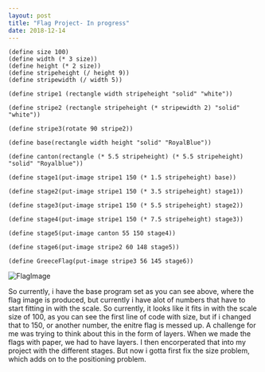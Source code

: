 ```yaml
---
layout: post
title: "Flag Project- In progress"
date: 2018-12-14
---
```


```
(define size 100)
(define width (* 3 size))
(define height (* 2 size))
(define stripeheight (/ height 9))
(define stripewidth (/ width 5))

(define stripe1 (rectangle width stripeheight "solid" "white"))

(define stripe2 (rectangle stripeheight (* stripewidth 2) "solid" "white"))

(define stripe3(rotate 90 stripe2))

(define base(rectangle width height "solid" "RoyalBlue"))

(define canton(rectangle (* 5.5 stripeheight) (* 5.5 stripeheight) "solid" "Royalblue"))

(define stage1(put-image stripe1 150 (* 1.5 stripeheight) base))
  
(define stage2(put-image stripe1 150 (* 3.5 stripeheight) stage1))

(define stage3(put-image stripe1 150 (* 5.5 stripeheight) stage2))

(define stage4(put-image stripe1 150 (* 7.5 stripeheight) stage3))

(define stage5(put-image canton 55 150 stage4))

(define stage6(put-image stripe2 60 148 stage5))

(define GreeceFlag(put-image stripe3 56 145 stage6))
```
![FlagImage](/flagV2.png)

So currently, i have the base program set as you can see above, where the flag image is produced, but currently i have alot of numbers that have to start fitting in with the scale. So currently, it looks like it fits in with the scale size of 100, as you can see the first line of code with size, but if i changed that to 150, or another number, the enitre flag is messed up. A challenge for me was trying to think about this in the form of layers. When we made the flags with paper, we had to have layers. I then encorperated that into my project with the different stages. But now i gotta first fix the size problem, which adds on to the positioning problem.

